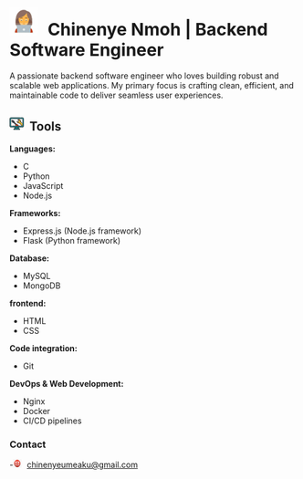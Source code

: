 # <img src="image-1.png" alt="Image 1" height="50" width="50" style="margin-right: 10px;"> <span style="font-size: 30px;">Chinenye Nmoh | Backend Software Engineer</span>

A passionate backend software engineer who loves building robust and scalable web applications. My primary focus is crafting clean, efficient, and maintainable code to deliver seamless user experiences.

## <img src="image-2.png" alt="Image 2" height="25" width="25" style="margin-right: 5px;"> Tools

**Languages:**

- C
- Python
- JavaScript
- Node.js


**Frameworks:**

- Express.js (Node.js framework)
- Flask (Python framework)

**Database:**

- MySQL
- MongoDB

**frontend:**
- HTML
- CSS

**Code integration:**

- Git

**DevOps & Web Development:**
- Nginx
- Docker
- CI/CD pipelines

### Contact
-<img src="email.jpeg" alt="Image 2" height="15" width="15" style="margin-right: 5px;"> chinenyeumeaku@gmail.com

